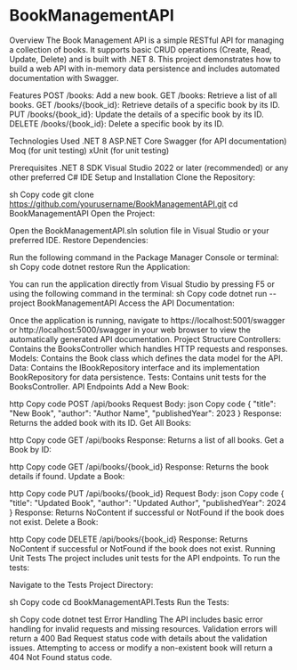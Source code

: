 # BookManagementAPI

Overview
The Book Management API is a simple RESTful API for managing a collection of books. It supports basic CRUD operations (Create, Read, Update, Delete) and is built with .NET 8. This project demonstrates how to build a web API with in-memory data persistence and includes automated documentation with Swagger.

Features
POST /books: Add a new book.
GET /books: Retrieve a list of all books.
GET /books/{book_id}: Retrieve details of a specific book by its ID.
PUT /books/{book_id}: Update the details of a specific book by its ID.
DELETE /books/{book_id}: Delete a specific book by its ID.

Technologies Used
.NET 8
ASP.NET Core
Swagger (for API documentation)
Moq (for unit testing)
xUnit (for unit testing)

Prerequisites
.NET 8 SDK
Visual Studio 2022 or later (recommended) or any other preferred C# IDE
Setup and Installation
Clone the Repository:

sh
Copy code
git clone https://github.com/yourusername/BookManagementAPI.git
cd BookManagementAPI
Open the Project:

Open the BookManagementAPI.sln solution file in Visual Studio or your preferred IDE.
Restore Dependencies:

Run the following command in the Package Manager Console or terminal:
sh
Copy code
dotnet restore
Run the Application:

You can run the application directly from Visual Studio by pressing F5 or using the following command in the terminal:
sh
Copy code
dotnet run --project BookManagementAPI
Access the API Documentation:

Once the application is running, navigate to https://localhost:5001/swagger or http://localhost:5000/swagger in your web browser to view the automatically generated API documentation.
Project Structure
Controllers: Contains the BooksController which handles HTTP requests and responses.
Models: Contains the Book class which defines the data model for the API.
Data: Contains the IBookRepository interface and its implementation BookRepository for data persistence.
Tests: Contains unit tests for the BooksController.
API Endpoints
Add a New Book:

http
Copy code
POST /api/books
Request Body:
json
Copy code
{
  "title": "New Book",
  "author": "Author Name",
  "publishedYear": 2023
}
Response: Returns the added book with its ID.
Get All Books:

http
Copy code
GET /api/books
Response: Returns a list of all books.
Get a Book by ID:

http
Copy code
GET /api/books/{book_id}
Response: Returns the book details if found.
Update a Book:

http
Copy code
PUT /api/books/{book_id}
Request Body:
json
Copy code
{
  "title": "Updated Book",
  "author": "Updated Author",
  "publishedYear": 2024
}
Response: Returns NoContent if successful or NotFound if the book does not exist.
Delete a Book:

http
Copy code
DELETE /api/books/{book_id}
Response: Returns NoContent if successful or NotFound if the book does not exist.
Running Unit Tests
The project includes unit tests for the API endpoints. To run the tests:

Navigate to the Tests Project Directory:

sh
Copy code
cd BookManagementAPI.Tests
Run the Tests:

sh
Copy code
dotnet test
Error Handling
The API includes basic error handling for invalid requests and missing resources.
Validation errors will return a 400 Bad Request status code with details about the validation issues.
Attempting to access or modify a non-existent book will return a 404 Not Found status code.
